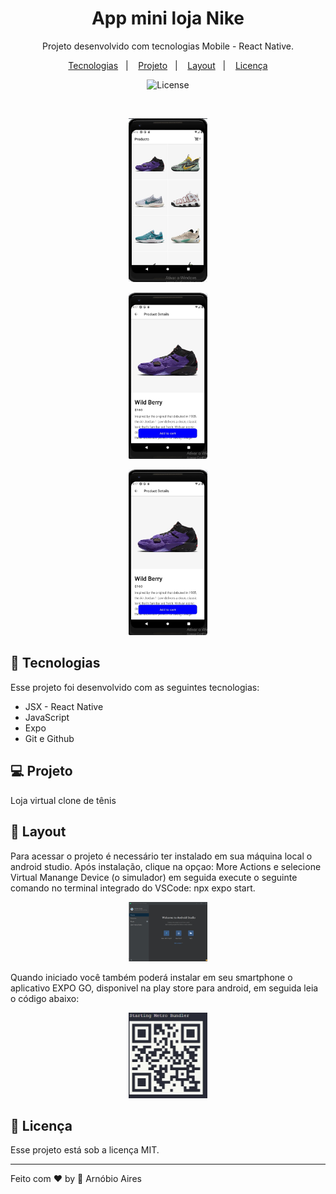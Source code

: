 <h1 align="center"> App mini loja Nike</h1>

<p align="center">
Projeto desenvolvido com tecnologias Mobile - React Native.
</p>

<p align="center">
  <a href="#-tecnologias">Tecnologias</a>&nbsp;&nbsp;&nbsp;|&nbsp;&nbsp;&nbsp;
  <a href="#-projeto">Projeto</a>&nbsp;&nbsp;&nbsp;|&nbsp;&nbsp;&nbsp;
  <a href="#-layout">Layout</a>&nbsp;&nbsp;&nbsp;|&nbsp;&nbsp;&nbsp;
  <a href="#memo-licença">Licença</a>
</p>

<p align="center">
  <img alt="License" src="https://img.shields.io/static/v1?label=license&message=MIT&color=49AA26&labelColor=000000">
</p>

<br>

<p align="center">
  <img alt="foto 1 - tela principal" src=".github/foto1.jpg" width="25%">
</p>

<p align="center">
  <img alt="foto 2 - segunda tela" src=".github/foto2.jpg" width="25%">
</p>

<p align="center">
  <img alt="foto 3 - terceira tela" src=".github/foto2.jpg" width="25%">
</p>

## 🚀 Tecnologias

Esse projeto foi desenvolvido com as seguintes tecnologias:

- JSX - React Native
- JavaScript
- Expo
- Git e Github

## 💻 Projeto

Loja virtual clone de tênis

## 🔖 Layout

Para acessar o projeto é necessário ter instalado em sua máquina local o android studio.
Após instalação, clique na opçao: More Actions e selecione Virtual Manange Device (o simulador) em seguida execute o seguinte comando
no terminal integrado do VSCode: npx expo start.
<p align="center">
  <img alt="tela de instalação do android" src=".github/fotoandroid.jpg" width="25%">
</p>

Quando iniciado você também poderá instalar em seu  smartphone o aplicativo EXPO GO, disponivel na  play store para android, em seguida leia o código abaixo:
<p align="center">
  <img alt="qr code para acesso" src=".github/qrcode.jpg" width="25%">
</p>


## :memo: Licença

Esse projeto está sob a licença MIT.

---

Feito com ♥ by :wave: Arnóbio Aires
